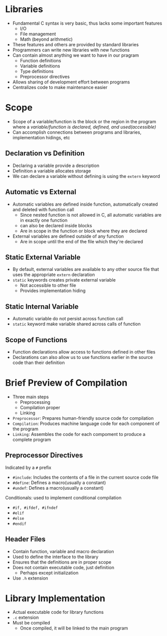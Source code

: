 # Libraries
- Fundamental C syntax is very basic, thus lacks some important features
	- I/O
	- File management
	- Math (beyond arithmetic)
- These features and others are provided by standard libraries
- Programmers can write new libraries with new functions
- Can contain almost anything we want to have in our pragram
	- Function definitions
	- Variable definitions
	- Type definitions
	- Preprocessor directives
- Allows sharing of development effort between programs
- Centralizes code to make maintenance easier

# Scope
- Scope of a variable/function is the block or the region in the program where a *variable/function is declared, defined, and used(accessible)*
- Can accomplish connections between programs and libraries, implementation hidings, etc

## Declaration vs Definition
- Declaring a variable provide a description
- Definition a variable allocates storage
- We can declare a variable without defining is using the `extern` keyword

## Automatic vs External
- Automatic variables are defined inside function, automatically created and deleted with function call
	- Since nested function is not allowed in C, all automatic variables are in exactly one function
	- can also be declared inside blocks
	- Are in scope in the function or block where they are declared
- External variables are defined outside of any function
	- Are in scope until the end of the file which they're declared

## Static External Variable
- By default, external variables are available to any other source file that uses the appropriate `extern` declaration
- `static` keywords creates private external variable
	- Not accessible to other file
	- Provides implementation hiding 

## Static Internal Variable
- Automatic variable do not persist across function call
- `static` keyword make variable shared across calls of function

## Scope of Functions
- Function declarations allow access to functions defined in other files
- Declarations can also allow us to use functions earlier in the source code than their definition


# Brief Preview of Compilation
- Three main steps
	- Preprocessing
	- Compilation proper
	- Linking
- `Preprocessor`: Prepares human-friendly source code for compilation
- `Compilation`: Produces machine language code for each component of the program
- `Linking`: Assembles the code for each compoment to produce a complete program

## Preprocessor Directives
Indicated by a `#` prefix
- `#include`: Includes the contents of a file in the current source code file
- `#define`: Defines a macro(usually a constant)
- `#undef`: Defines a macro(usually a constant)

Conditionals: used to implement conditional compilation
- `#if, #ifdef, #ifndef`
- `#elif`
- `#else`
- `#endif`


## Header Files
- Contain function, variable and macro declaration
- Used to define the interface to the library
- Ensures that the definitions are in proper scope
- Does not contain executable code, just definition
	- Perhaps except initialization
- Use `.h` extension

# Library Implementation
- Actual executable code for library functions
- `.c` extension
- Must be compiled
	- Once compiled, it will be linked to the main program